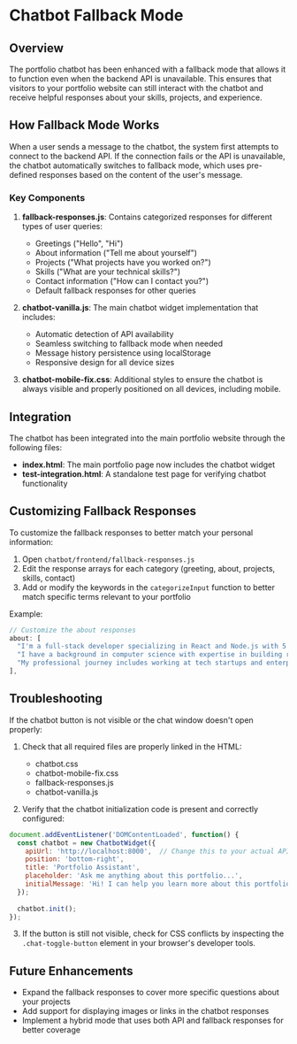 # Chatbot Fallback Mode

## Overview

The portfolio chatbot has been enhanced with a fallback mode that allows it to function even when the backend API is unavailable. This ensures that visitors to your portfolio website can still interact with the chatbot and receive helpful responses about your skills, projects, and experience.

## How Fallback Mode Works

When a user sends a message to the chatbot, the system first attempts to connect to the backend API. If the connection fails or the API is unavailable, the chatbot automatically switches to fallback mode, which uses pre-defined responses based on the content of the user's message.

### Key Components

1. **fallback-responses.js**: Contains categorized responses for different types of user queries:
   - Greetings ("Hello", "Hi")
   - About information ("Tell me about yourself")
   - Projects ("What projects have you worked on?")
   - Skills ("What are your technical skills?")
   - Contact information ("How can I contact you?")
   - Default fallback responses for other queries

2. **chatbot-vanilla.js**: The main chatbot widget implementation that includes:
   - Automatic detection of API availability
   - Seamless switching to fallback mode when needed
   - Message history persistence using localStorage
   - Responsive design for all device sizes

3. **chatbot-mobile-fix.css**: Additional styles to ensure the chatbot is always visible and properly positioned on all devices, including mobile.

## Integration

The chatbot has been integrated into the main portfolio website through the following files:

- **index.html**: The main portfolio page now includes the chatbot widget
- **test-integration.html**: A standalone test page for verifying chatbot functionality

## Customizing Fallback Responses

To customize the fallback responses to better match your personal information:

1. Open `chatbot/frontend/fallback-responses.js`
2. Edit the response arrays for each category (greeting, about, projects, skills, contact)
3. Add or modify the keywords in the `categorizeInput` function to better match specific terms relevant to your portfolio

Example:

```javascript
// Customize the about responses
about: [
  "I'm a full-stack developer specializing in React and Node.js with 5 years of experience in web development.",
  "I have a background in computer science with expertise in building responsive web applications and RESTful APIs.",
  "My professional journey includes working at tech startups and enterprise companies, focusing on creating scalable web solutions."
],
```

## Troubleshooting

If the chatbot button is not visible or the chat window doesn't open properly:

1. Check that all required files are properly linked in the HTML:
   - chatbot.css
   - chatbot-mobile-fix.css
   - fallback-responses.js
   - chatbot-vanilla.js

2. Verify that the chatbot initialization code is present and correctly configured:

```javascript
document.addEventListener('DOMContentLoaded', function() {
  const chatbot = new ChatbotWidget({
    apiUrl: 'http://localhost:8000',  // Change this to your actual API URL when deployed
    position: 'bottom-right',
    title: 'Portfolio Assistant',
    placeholder: 'Ask me anything about this portfolio...',
    initialMessage: 'Hi! I can help you learn more about this portfolio.'
  });
  
  chatbot.init();
});
```

3. If the button is still not visible, check for CSS conflicts by inspecting the `.chat-toggle-button` element in your browser's developer tools.

## Future Enhancements

- Expand the fallback responses to cover more specific questions about your projects
- Add support for displaying images or links in the chatbot responses
- Implement a hybrid mode that uses both API and fallback responses for better coverage